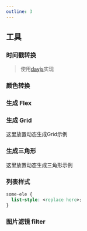 ```yaml
---
outline: 3
---
```


## 工具

### 时间戳转换

> 使用[dayjs](https://dayjs.fenxianglu.cn/)实现

<Example path="example/css/generate/03" />

### 颜色转换

<Example path="example/css/generate/05" />

### 生成 Flex

<Example path="example/css/generate/02" />

### 生成 Grid

这里放置动态生成Grid示例

### 生成三角形

这里放置动态生成三角形示例


### 列表样式

```css
some-ele {
  list-style: <replace here>;
}
```
<Example path="example/css/generate/04" />

### 图片滤镜 filter

<Example path="example/css/generate/01" />

<Comment />
